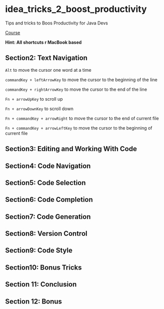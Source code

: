 # idea_tricks_2_boost_productivity
Tips and tricks to Boos Productivity for Java Devs

[Course](https://www.udemy.com/course/intellij-idea-secrets-double-your-coding-speed-in-2-hours/learn/lecture/4934276#overview)


**Hint: All shortcuts r MacBook based**

## Section2: Text Navigation


`Alt` to move the cursor one word at a time

`commandKey + leftArrowKey` to move the cursor to the beginning of the line

`commandKey + rightArrowKey` to move the cursor to the end of the line

`Fn + arrowUpKey` to scroll up

`Fn + arrowDownKey` to scroll down

`Fn + commandKey + arrowRight` to move the cursor to the end of current file

`Fn + commandKey + arrowLeftKey` to move the cursor to the beginning of current file

## Section3: Editing and Working With Code


## Section4: Code Navigation




## Section5: Code Selection



## Section6: Code Completion





## Section7: Code Generation




## Section8: Version Control




## Section9: Code Style






## Section10: Bonus Tricks





## Section 11: Conclusion 




## Section 12: Bonus



